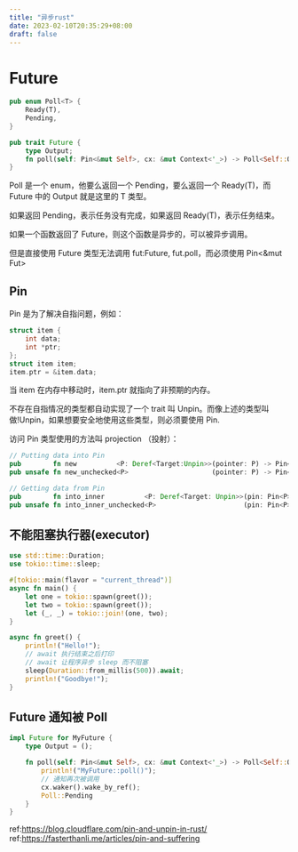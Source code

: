 ```yaml
---
title: "异步rust"
date: 2023-02-10T20:35:29+08:00
draft: false
---
```


# Future
```rust
pub enum Poll<T> {
    Ready(T),
    Pending,
}

pub trait Future {
    type Output;
    fn poll(self: Pin<&mut Self>, cx: &mut Context<'_>) -> Poll<Self::Output>;
}
```

Poll 是一个 enum，他要么返回一个 Pending，要么返回一个 Ready(T)，而 Future 中的 Output 就是这里的 T 类型。

如果返回 Pending，表示任务没有完成，如果返回 Ready(T)，表示任务结束。

如果一个函数返回了 Future，则这个函数是异步的，可以被异步调用。

但是直接使用 Future 类型无法调用 fut:Future, fut.poll，而必须使用 Pin<&mut Fut>

## Pin
Pin 是为了解决自指问题，例如：
```c
struct item {
    int data;
    int *ptr;
};
struct item item;
item.ptr = &item.data;
```
当 item 在内存中移动时，item.ptr 就指向了非预期的内存。

不存在自指情况的类型都自动实现了一个 trait 叫 Unpin。而像上述的类型叫做!Unpin，如果想要安全地使用这些类型，则必须要使用 Pin<T>.

访问 Pin<T> 类型使用的方法叫 projection （投射）：
```rust
// Putting data into Pin
pub        fn new          <P: Deref<Target:Unpin>>(pointer: P) -> Pin<P>;
pub unsafe fn new_unchecked<P>                     (pointer: P) -> Pin<P>;

// Getting data from Pin
pub        fn into_inner          <P: Deref<Target: Unpin>>(pin: Pin<P>) -> P;
pub unsafe fn into_inner_unchecked<P>                      (pin: Pin<P>) -> P;
```

## 不能阻塞执行器(executor)
```rust
use std::time::Duration;
use tokio::time::sleep;

#[tokio::main(flavor = "current_thread")]
async fn main() {
    let one = tokio::spawn(greet());
    let two = tokio::spawn(greet());
    let (_, _) = tokio::join!(one, two);
}

async fn greet() {
    println!("Hello!");
    // await 执行结束之后打印
    // await 让程序异步 sleep 而不阻塞
    sleep(Duration::from_millis(500)).await;
    println!("Goodbye!");
}
```

## Future 通知被 Poll
```rust
impl Future for MyFuture {
    type Output = ();

    fn poll(self: Pin<&mut Self>, cx: &mut Context<'_>) -> Poll<Self::Output> {
        println!("MyFuture::poll()");
        // 通知再次被调用
        cx.waker().wake_by_ref();
        Poll::Pending
    }
}
```
ref:https://blog.cloudflare.com/pin-and-unpin-in-rust/
ref:https://fasterthanli.me/articles/pin-and-suffering
